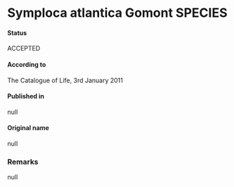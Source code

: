# Symploca atlantica Gomont SPECIES

#### Status
ACCEPTED

#### According to
The Catalogue of Life, 3rd January 2011

#### Published in
null

#### Original name
null

### Remarks
null